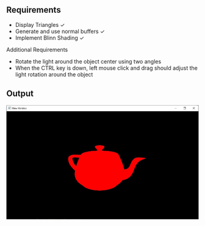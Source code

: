 ## Requirements

- Display Triangles ✓
- Generate and use normal buffers ✓
- Implement Blinn Shading ✓

Additional Requirements 

- Rotate the light around the object center using two angles
- When the CTRL key is down, left mouse click and drag should adjust the light rotation around the object


## Output

![Prj1 output](https://github.com/AmarnathMurugan/InteractiveGraphicsProjects/blob/main/Pictures/3_flat.JPG)
